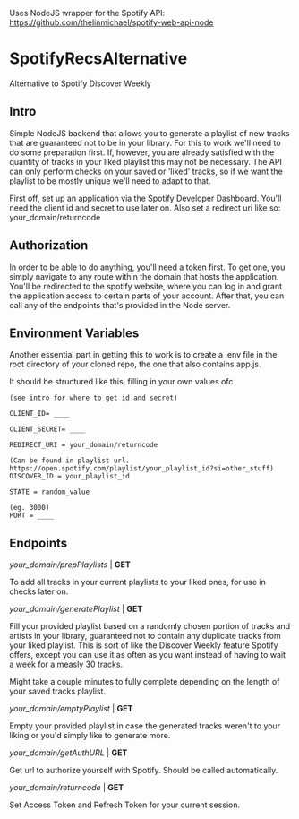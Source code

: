 Uses NodeJS wrapper for the Spotify API: https://github.com/thelinmichael/spotify-web-api-node

# SpotifyRecsAlternative
Alternative to Spotify Discover Weekly

## Intro
Simple NodeJS backend that allows you to generate a playlist of new tracks that are guaranteed not to be in your library.
For this to work we'll need to do some preparation first. If, however, you are already satisfied with the quantity of tracks in your liked playlist this may not be necessary. 
The API can only perform checks on your saved or 'liked' tracks, so if we want the playlist to be mostly unique we'll need to adapt to that. 

First off, set up an application via the Spotify Developer Dashboard. You'll need the client id and secret to use later on. Also set a redirect uri like so: your_domain/returncode

## Authorization

In order to be able to do anything, you'll need a token first. To get one, you simply navigate to any route within the domain that hosts the application. You'll be redirected to the spotify website, where you can log in and grant the application access to certain parts of your account.
After that, you can call any of the endpoints that's provided in the Node server. 

## Environment Variables

Another essential part in getting this to work is to create a .env file in the root directory of your cloned repo, the one that also contains app.js.

It should be structured like this, filling in your own values ofc


```
(see intro for where to get id and secret)

CLIENT_ID= ____

CLIENT_SECRET= ____

REDIRECT_URI = your_domain/returncode

(Can be found in playlist url. https://open.spotify.com/playlist/your_playlist_id?si=other_stuff)
DISCOVER_ID = your_playlist_id

STATE = random_value

(eg. 3000)
PORT = ____

```
## Endpoints

*your_domain/prepPlaylists* | **GET**

To add all tracks in your current playlists to your liked ones, for use in checks later on.

*your_domain/generatePlaylist* | **GET**

Fill your provided playlist based on a randomly chosen portion of tracks and artists in your library, guaranteed not to contain any duplicate tracks from your liked playlist. This is sort of like the Discover Weekly feature Spotify offers, except you can use it as often as you want instead of having to wait a week for a measly 30 tracks.

Might take a couple minutes to fully complete depending on the length of your saved tracks playlist.

*your_domain/emptyPlaylist* | **GET**

Empty your provided playlist in case the generated tracks weren't to your liking or you'd simply like to generate more.

*your_domain/getAuthURL* | **GET**

Get url to authorize yourself with Spotify. Should be called automatically.

*your_domain/returncode* | **GET**

Set Access Token and Refresh Token for your current session.
